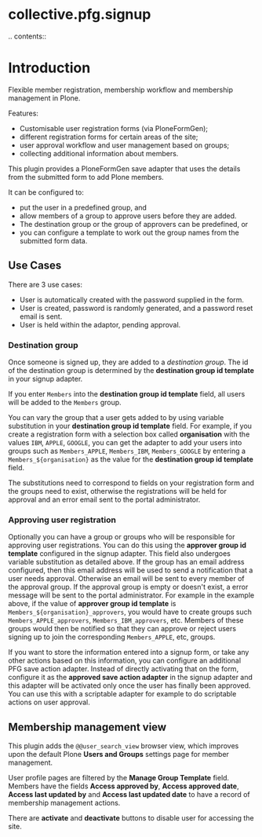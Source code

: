 collective.pfg.signup
=====================

.. contents::

Introduction
============

Flexible member registration, membership workflow and membership management in Plone.

Features:

- Customisable user registration forms (via PloneFormGen);
- different registration forms for certain areas of the site;
- user approval workflow and user management based on groups;
- collecting additional information about members.

This plugin provides a PloneFormGen save adapter that uses the details from the 
submitted form to add Plone members.

It can be configured to:

- put the user in a predefined group, and
- allow members of a group to approve users before they are added. 
- The destination group or the group of approvers can be predefined, or
- you can configure a template to work out the group names from the submitted form data.

Use Cases
---------

There are 3 use cases:

- User is automatically created with the password supplied in the form.
- User is created, password is randomly generated, and a password reset email is sent.
- User is held within the adaptor, pending approval.

### Destination group

Once someone is signed up, they are added to a *destination group*.
The id of the destination group is determined by the **destination group id template**
in your signup adapter.

If you enter `Members` into the **destination group id template** field, all
users will be added to the `Members` group.

You can vary the group that a user gets added to by using variable substitution
in your **destination group id template** field.
For example, if you create a registration form with a selection box called
**organisation** with the values `IBM`, `APPLE`, `GOOGLE`, you can get the
adapter to add your users into groups such as `Members_APPLE`, `Members_IBM`,
`Members_GOOGLE` by entering a `Members_${organisation}` as the value for the
**destination group id template** field.

The substitutions need to correspond to fields on your registration form
and the groups need to exist, otherwise the registrations will be held
for approval and an error email sent to the portal administrator.

### Approving user registration

Optionally you can have a group or groups who will be responsible for approving
user registrations.
You can do this using the **approver group id template** configured in the signup
adapter.
This field also undergoes variable substitution as detailed above.
If the group has an email address configured, then this email address will be used to send a
notification that a user needs approval. 
Otherwise an email will be sent to every member of the approval group.
If the approval group is empty or doesn't exist, a error message will be sent
to the portal administrator.
For example in the example above, if the value of **approver group id template** is
`Members_${organisation}_approvers`, you would have to create
groups such `Members_APPLE_approvers`, `Members_IBM_approvers`, etc. Members of these
groups would then be notified so that they can approve or reject users signing
up to join the corresponding `Members_APPLE`, etc, groups.

If you want to store the information entered into a signup form,
or take any other actions based on this information,
you can configure an additional PFG save action adapter.
Instead of directly activating that on the form, 
configure it as the **approved save action adapter** in the signup adapter
and this adapter will be activated only once the user has finally been approved.
You can use this with a scriptable adapter for example to do scriptable actions
on user approval.

Membership management view
--------------------------

This plugin adds the `@@user_search_view` browser view, which improves upon the 
default Plone **Users and Groups** settings page for member management.

User profile pages are filtered by the **Manage Group Template** field.
Members have the fields **Access approved by**, **Access approved
date**, **Access last updated by** and **Access last updated date** to have a
record of membership management actions.

There are **activate** and **deactivate** buttons to disable user for accessing
the site.
